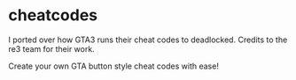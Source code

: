 # cheatcodes
I ported over how GTA3 runs their cheat codes to deadlocked.  Credits to the re3 team for their work.

Create your own GTA button style cheat codes with ease!